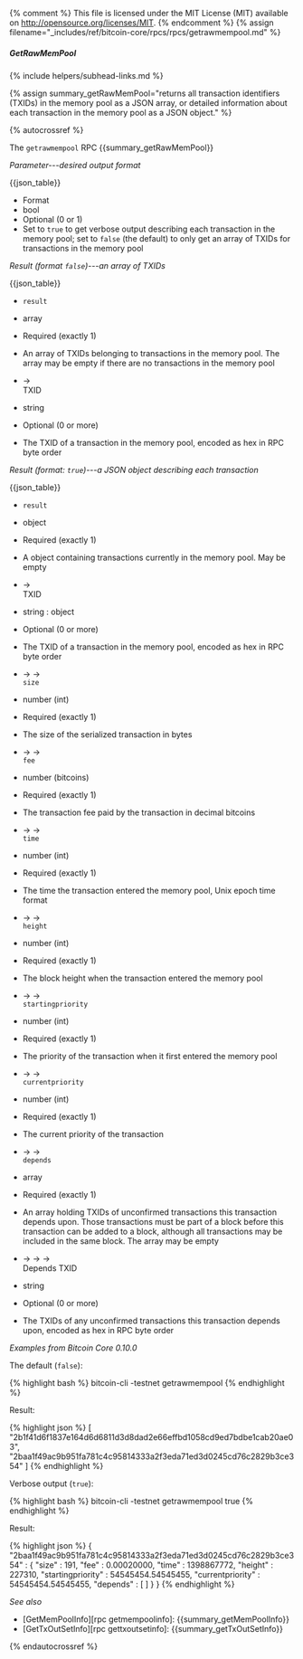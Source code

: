 {% comment %}
This file is licensed under the MIT License (MIT) available on
http://opensource.org/licenses/MIT.
{% endcomment %}
{% assign filename="_includes/ref/bitcoin-core/rpcs/rpcs/getrawmempool.md" %}

##### GetRawMemPool
{% include helpers/subhead-links.md %}

{% assign summary_getRawMemPool="returns all transaction identifiers (TXIDs) in the memory pool as a JSON array, or detailed information about each transaction in the memory pool as a JSON object." %}

{% autocrossref %}

The `getrawmempool` RPC {{summary_getRawMemPool}}

*Parameter---desired output format*

{{json_table}}

* Format
* bool
* Optional (0 or 1)
* Set to `true` to get verbose output describing each transaction in the memory pool; set to `false` (the default) to only get an array of TXIDs for transactions in the memory pool

*Result (format `false`)---an array of TXIDs*

{{json_table}}

* `result`
* array
* Required (exactly 1)
* An array of TXIDs belonging to transactions in the memory pool.  The array may be empty if there are no transactions in the memory pool

* →<br>TXID
* string
* Optional (0 or more)
* The TXID of a transaction in the memory pool, encoded as hex in RPC byte order

*Result (format: `true`)---a JSON object describing each transaction*

{{json_table}}

* `result`
* object
* Required (exactly 1)
* A object containing transactions currently in the memory pool.  May be empty

* →<br>TXID
* string : object
* Optional (0 or more)
* The TXID of a transaction in the memory pool, encoded as hex in RPC byte order

* → →<br>`size`
* number (int)
* Required (exactly 1)
* The size of the serialized transaction in bytes

* → →<br>`fee`
* number (bitcoins)
* Required (exactly 1)
* The transaction fee paid by the transaction in decimal bitcoins

* → →<br>`time`
* number (int)
* Required (exactly 1)
* The time the transaction entered the memory pool, Unix epoch time format

* → →<br>`height`
* number (int)
* Required (exactly 1)
* The block height when the transaction entered the memory pool

* → →<br>`startingpriority`
* number (int)
* Required (exactly 1)
* The priority of the transaction when it first entered the memory pool

* → →<br>`currentpriority`
* number (int)
* Required (exactly 1)
* The current priority of the transaction

* → →<br>`depends`
* array
* Required (exactly 1)
* An array holding TXIDs of unconfirmed transactions this transaction depends upon.  Those transactions must be part of a block before this transaction can be added to a block, although all transactions may be included in the same block.  The array may be empty

* → → →<br>Depends TXID
* string
* Optional (0 or more)
* The TXIDs of any unconfirmed transactions this transaction depends upon, encoded as hex in RPC byte order

*Examples from Bitcoin Core 0.10.0*

The default (`false`):

{% highlight bash %}
bitcoin-cli -testnet getrawmempool
{% endhighlight %}

Result:

{% highlight json %}
[
    "2b1f41d6f1837e164d6d6811d3d8dad2e66effbd1058cd9ed7bdbe1cab20ae03",
    "2baa1f49ac9b951fa781c4c95814333a2f3eda71ed3d0245cd76c2829b3ce354"
]
{% endhighlight %}

Verbose output (`true`):

{% highlight bash %}
bitcoin-cli -testnet getrawmempool true
{% endhighlight %}

Result:

{% highlight json %}
{
    "2baa1f49ac9b951fa781c4c95814333a2f3eda71ed3d0245cd76c2829b3ce354" : {
        "size" : 191,
        "fee" : 0.00020000,
        "time" : 1398867772,
        "height" : 227310,
        "startingpriority" : 54545454.54545455,
        "currentpriority" : 54545454.54545455,
        "depends" : [
        ]
    }
}
{% endhighlight %}

*See also*

* [GetMemPoolInfo][rpc getmempoolinfo]: {{summary_getMemPoolInfo}}
* [GetTxOutSetInfo][rpc gettxoutsetinfo]: {{summary_getTxOutSetInfo}}

{% endautocrossref %}
